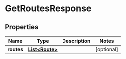 
# GetRoutesResponse

## Properties
Name | Type | Description | Notes
------------ | ------------- | ------------- | -------------
**routes** | [**List&lt;Route&gt;**](Route.md) |  |  [optional]



